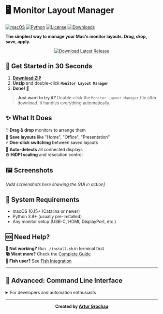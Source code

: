 # 🖥️ Monitor Layout Manager

[![macOS](https://img.shields.io/badge/macOS-10.15+-blue.svg)](https://www.apple.com/macos/)
[![Python](https://img.shields.io/badge/python-3.8+-blue.svg)](https://www.python.org/downloads/)
[![License](https://img.shields.io/badge/license-MIT-green.svg)](LICENSE)
[![Downloads](https://img.shields.io/github/downloads/arturgrochau/monitor-setup-tool/total.svg)](https://github.com/arturgrochau/monitor-setup-tool/releases)

**The simplest way to manage your Mac's monitor layouts. Drag, drop, save, apply.**

<p align="center">
  <a href="https://github.com/arturgrochau/monitor-setup-tool/archive/refs/heads/main.zip">
    <img src="https://img.shields.io/badge/Download-Latest%20Release-brightgreen?style=for-the-badge&logo=download" alt="Download Latest Release">
  </a>
</p>

## 🚀 Get Started in 30 Seconds

1. **[Download ZIP](https://github.com/arturgrochau/monitor-setup-tool/archive/refs/heads/main.zip)**
2. **Unzip** and double-click **`Monitor Layout Manager`**
3. **Done!** 🎉

> **Just want to try it?** Double-click the `Monitor Layout Manager` file after download. It handles everything automatically.

## ✨ What It Does

🖱️ **Drag & drop** monitors to arrange them  
💾 **Save layouts** like "Home", "Office", "Presentation"  
⚡ **One-click switching** between saved layouts  
🔄 **Auto-detects** all connected displays  
⚙️ **HiDPI scaling** and resolution control  

## 🖼️ Screenshots

*[Add screenshots here showing the GUI in action]*

## 🔧 System Requirements

- macOS 10.15+ (Catalina or newer)
- Python 3.8+ (usually pre-installed)
- Any monitor setup (USB-C, HDMI, DisplayPort, etc.)

## 🆘 Need Help?

**🔧 Not working?** Run `./install.sh` in terminal first  
**📚 Want more?** Check the [Complete Guide](docs/README_detailed.md)  
**🐠 Fish user?** See [Fish Integration](docs/FISH_GUIDE.md)  

---

## 🔌 Advanced: Command Line Interface

<details>
<summary>For developers and automation enthusiasts</summary>

### Quick CLI Commands
```bash
# Launch GUI (same as double-clicking)
./monitor-layout

# CLI mode  
./monitor-layout --cli detect        # Show all monitors
./monitor-layout --cli save "Work"   # Save current as "Work" 
./monitor-layout --cli load "Work"   # Apply "Work" layout
./monitor-layout --cli list-layouts  # Show all saved layouts
```

### Full CLI Reference
```bash
# Display management
./monitor-layout --cli detect                    # Detect displays
./monitor-layout --cli doctor                    # System diagnostics

# Layout operations  
./monitor-layout --cli save -n "Name" -d "Desc"  # Save with description
./monitor-layout --cli load "Layout Name"        # Apply saved layout
./monitor-layout --cli delete "Layout Name"      # Remove layout
./monitor-layout --cli list-layouts             # List all layouts

# Backup & sharing
./monitor-layout --cli backup                   # Create backup
./monitor-layout --cli export layouts.json     # Export all layouts  
./monitor-layout --cli import layouts.json     # Import layouts
```

</details>

---

<div align="center">

**Created by [Artur Grochau](https://github.com/arturgrochau)**

</div>
